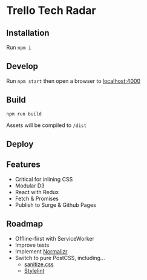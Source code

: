 # Trello Tech Radar

## Installation

Run `npm i`

## Develop

Run `npm start` then open a browser to [localhost:4000](http://localhost:4000)
 
## Build

`npm run build`

Assets will be compiled to `/dist`

## Deploy



## Features

- Critical for inlining CSS
- Modular D3
- React with Redux
- Fetch & Promises
- Publish to Surge & Github Pages

## Roadmap
- Offline-first with ServiceWorker
- Improve tests
- Implement [Normalizr](https://github.com/gaearon/normalizr)
- Switch to pure PostCSS, including...
    - [sanitize.css](https://github.com/10up/sanitize.css)
    - [Stylelint](https://github.com/stylelint/stylelint)
